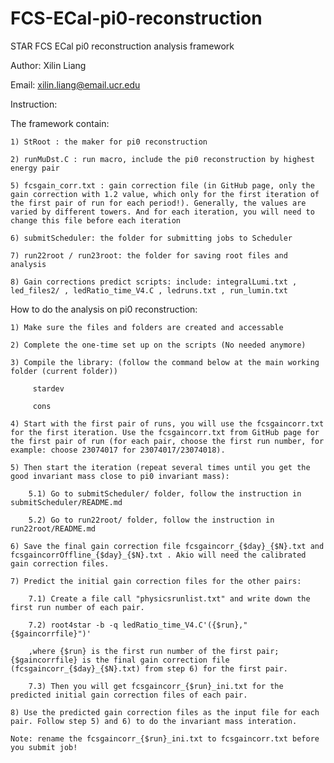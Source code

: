 # FCS-ECal-pi0-reconstruction

STAR FCS ECal pi0 reconstruction analysis framework

Author: Xilin Liang

Email: xilin.liang@email.ucr.edu


Instruction:

The framework contain:

	1) StRoot : the maker for pi0 reconstruction

	2) runMuDst.C : run macro, include the pi0 reconstruction by highest energy pair

	5) fcsgain_corr.txt : gain correction file (in GitHub page, only the gain correction with 1.2 value, which only for the first iteration of the first pair of run for each period!). Generally, the values are varied by different towers. And for each iteration, you will need to change this file before each iteration
	
	6) submitScheduler: the folder for submitting jobs to Scheduler
	
	7) run22root / run23root: the folder for saving root files and analysis

	8) Gain corrections predict scripts: include: integralLumi.txt , led_files2/ , ledRatio_time_V4.C , ledruns.txt , run_lumin.txt


How to do the analysis on pi0 reconstruction:
	
	1) Make sure the files and folders are created and accessable

	2) Complete the one-time set up on the scripts (No needed anymore)
	
	3) Compile the library: (follow the command below at the main working folder (current folder))
		 
		 stardev
		 
		 cons

	4) Start with the first pair of runs, you will use the fcsgaincorr.txt for the first iteration. Use the fcsgaincorr.txt from GitHub page for the first pair of run (for each pair, choose the first run number, for example: choose 23074017 for 23074017/23074018). 

	5) Then start the iteration (repeat several times until you get the good invariant mass close to pi0 invariant mass):
		
		5.1) Go to submitScheduler/ folder, follow the instruction in submitScheduler/README.md

		5.2) Go to run22root/ folder, follow the instruction in run22root/README.md

	6) Save the final gain correction file fcsgaincorr_{$day}_{$N}.txt and fcsgaincorrOffline_{$day}_{$N}.txt . Akio will need the calibrated gain correction files. 

	7) Predict the initial gain correction files for the other pairs:

		7.1) Create a file call "physicsrunlist.txt" and write down the first run number of each pair.

		7.2) root4star -b -q ledRatio_time_V4.C'({$run},"{$gaincorrfile}")'

		,where {$run} is the first run number of the first pair; {$gaincorrfile} is the final gain correction file (fcsgaincorr_{$day}_{$N}.txt) from step 6) for the first pair.

		7.3) Then you will get fcsgaincorr_{$run}_ini.txt for the predicted initial gain correction files of each pair. 

	8) Use the predicted gain correction files as the input file for each pair. Follow step 5) and 6) to do the invariant mass interation.
	
	Note: rename the fcsgaincorr_{$run}_ini.txt to fcsgaincorr.txt before you submit job!


